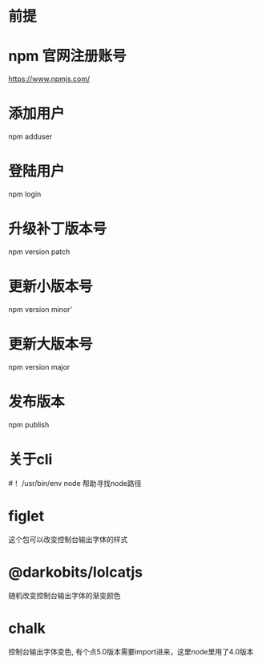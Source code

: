 # 前提

# npm 官网注册账号
https://www.npmjs.com/

# 添加用户
npm adduser

# 登陆用户
npm login

# 升级补丁版本号
npm version patch

# 更新小版本号
npm version minor'

# 更新大版本号
npm version major

# 发布版本
npm publish


# 关于cli
#！ /usr/bin/env node   帮助寻找node路径

# figlet
这个包可以改变控制台输出字体的样式
# @darkobits/lolcatjs
随机改变控制台输出字体的渐变颜色

# chalk 
控制台输出字体变色, 有个点5.0版本需要import进来，这里node里用了4.0版本